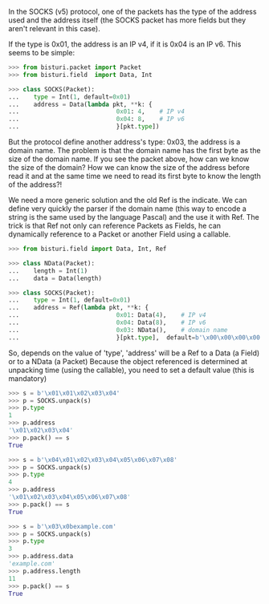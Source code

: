 In the SOCKS (v5) protocol, one of the packets has the type of the address used and the 
address itself (the SOCKS packet has more fields but they aren't relevant in this case).

If the type is 0x01, the address is an IP v4, if it is 0x04 is an IP v6.
This seems to be simple:

```python
>>> from bisturi.packet import Packet
>>> from bisturi.field  import Data, Int

>>> class SOCKS(Packet):
...    type = Int(1, default=0x01)
...    address = Data(lambda pkt, **k: {
...                           0x01: 4,    # IP v4
...                           0x04: 8,    # IP v6
...                           }[pkt.type])

```

But the protocol define another address's type: 0x03, the address is a domain name.
The problem is that the domain name has the first byte as the size of the domain name.
If you see the packet above, how can we know the size of the domain?
How we can know the size of the address before read it and at the same time we need to read
its first byte to know the length of the address?!

We need a more generic solution and the old Ref is the indicate.
We can define very quickly the parser if the domain name (this way to encode
a string is the same used by the language Pascal) and the use it with Ref.
The trick is that Ref not only can reference Packets as Fields, 
he can dynamically reference to a Packet or another Field using a callable.

```python
>>> from bisturi.field import Data, Int, Ref

>>> class NData(Packet):
...    length = Int(1)
...    data = Data(length)

>>> class SOCKS(Packet):
...    type = Int(1, default=0x01)
...    address = Ref(lambda pkt, **k: {
...                           0x01: Data(4),    # IP v4
...                           0x04: Data(8),    # IP v6
...                           0x03: NData(),    # domain name
...                           }[pkt.type],  default=b'\x00\x00\x00\x00')

```

So, depends on the value of 'type', 'address' will be a Ref to a Data (a Field) or
to a NData (a Packet)
Because the object referenced is determined at unpacking time (using the callable),
you need to set a default value (this is mandatory)

```python
>>> s = b'\x01\x01\x02\x03\x04'
>>> p = SOCKS.unpack(s)
>>> p.type
1
>>> p.address
'\x01\x02\x03\x04'
>>> p.pack() == s
True

>>> s = b'\x04\x01\x02\x03\x04\x05\x06\x07\x08'
>>> p = SOCKS.unpack(s)
>>> p.type
4
>>> p.address
'\x01\x02\x03\x04\x05\x06\x07\x08'
>>> p.pack() == s
True

>>> s = b'\x03\x0bexample.com'
>>> p = SOCKS.unpack(s)
>>> p.type
3
>>> p.address.data
'example.com'
>>> p.address.length
11
>>> p.pack() == s
True

```
